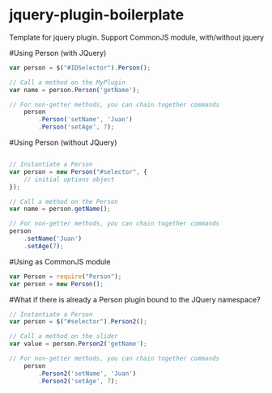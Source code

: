# jquery-plugin-boilerplate
Template for jquery plugin. Support CommonJS module, with/without jquery

#Using Person (with JQuery)
```javascript
var person = $("#IDSelector").Person();

// Call a method on the MyPlugin
var name = person.Person('getName');

// For non-getter methods, you can chain together commands
    person
        .Person('setName', 'Juan')
        .Person('setAge', 7);
```
#Using Person (without JQuery)
```javascript

// Instantiate a Person
var person = new Person("#selector", {
    // initial options object
});

// Call a method on the Person
var name = person.getName();

// For non-getter methods, you can chain together commands
person
    .setName('Juan')
    .setAge(7);
```

#Using as CommonJS module
```javascript
var Person = require("Person");
var person = new Person();
```

#What if there is already a Person plugin bound to the JQuery namespace?
```javascript
// Instantiate a Person
var person = $("#selector").Person2();

// Call a method on the slider
var value = person.Person2('getName');

// For non-getter methods, you can chain together commands
    person
        .Person2('setName', 'Juan')
        .Person2('setAge', 7);
```



